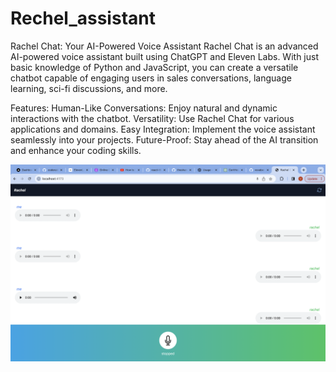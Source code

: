 # Rechel_assistant
Rachel Chat: Your AI-Powered Voice Assistant
Rachel Chat is an advanced AI-powered voice assistant built using ChatGPT and Eleven Labs. With just basic knowledge of Python and JavaScript, you can create a versatile chatbot capable of engaging users in sales conversations, language learning, sci-fi discussions, and more.

Features:
Human-Like Conversations: Enjoy natural and dynamic interactions with the chatbot.
Versatility: Use Rachel Chat for various applications and domains.
Easy Integration: Implement the voice assistant seamlessly into your projects.
Future-Proof: Stay ahead of the AI transition and enhance your coding skills.

![](https://github.com/vovaberdi/Rechel_assistant/blob/main/Screen%20Shot%202023-07-31%20at%2012.25.28.png)
